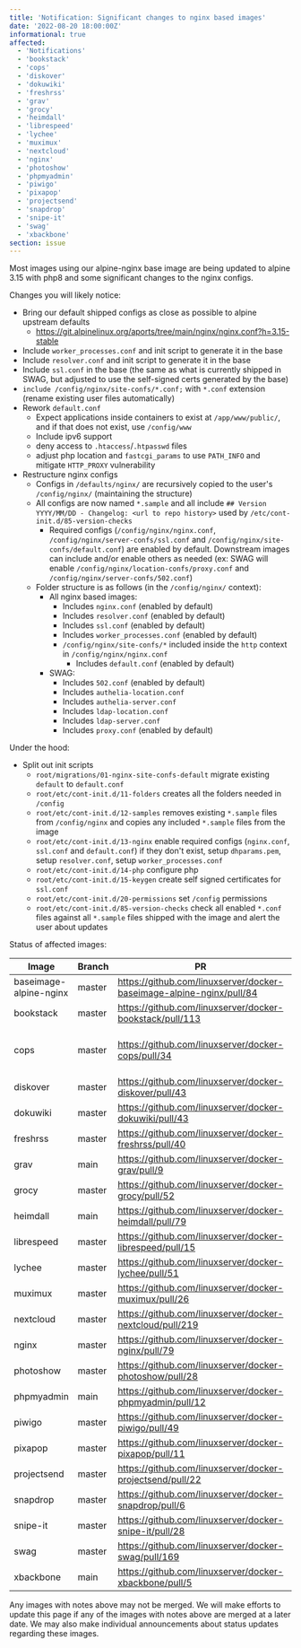 ```yaml
---
title: 'Notification: Significant changes to nginx based images'
date: '2022-08-20 18:00:00Z'
informational: true
affected:
  - 'Notifications'
  - 'bookstack'
  - 'cops'
  - 'diskover'
  - 'dokuwiki'
  - 'freshrss'
  - 'grav'
  - 'grocy'
  - 'heimdall'
  - 'librespeed'
  - 'lychee'
  - 'muximux'
  - 'nextcloud'
  - 'nginx'
  - 'photoshow'
  - 'phpmyadmin'
  - 'piwigo'
  - 'pixapop'
  - 'projectsend'
  - 'snapdrop'
  - 'snipe-it'
  - 'swag'
  - 'xbackbone'
section: issue
---
```

Most images using our alpine-nginx base image are being updated to alpine 3.15 with php8 and some significant changes to the nginx configs.

Changes you will likely notice:

- Bring our default shipped configs as close as possible to alpine upstream defaults
  - <https://git.alpinelinux.org/aports/tree/main/nginx/nginx.conf?h=3.15-stable>
- Include `worker_processes.conf` and init script to generate it in the base
- Include `resolver.conf` and init script to generate it in the base
- Include `ssl.conf` in the base (the same as what is currently shipped in SWAG, but adjusted to use the self-signed certs generated by the base)
- `include /config/nginx/site-confs/*.conf;` with `*.conf` extension (rename existing user files automatically)
- Rework `default.conf`
  - Expect applications inside containers to exist at `/app/www/public/`, and if that does not exist, use `/config/www`
  - Include ipv6 support
  - deny access to `.htaccess`/`.htpasswd` files
  - adjust php location and `fastcgi_params` to use `PATH_INFO` and mitigate `HTTP_PROXY` vulnerability
- Restructure nginx configs
  - Configs in `/defaults/nginx/` are recursively copied to the user's `/config/nginx/` (maintaining the structure)
  - All configs are now named `*.sample` and all include `## Version YYYY/MM/DD - Changelog: <url to repo history>` used by `/etc/cont-init.d/85-version-checks`
    - Required configs (`/config/nginx/nginx.conf`, `/config/nginx/server-confs/ssl.conf` and `/config/nginx/site-confs/default.conf`) are enabled by default. Downstream images can include and/or enable others as needed (ex: SWAG will enable `/config/nginx/location-confs/proxy.conf` and `/config/nginx/server-confs/502.conf`)
  - Folder structure is as follows (in the `/config/nginx/` context):
    - All nginx based images:
      - Includes `nginx.conf` (enabled by default)
      - Includes `resolver.conf` (enabled by default)
      - Includes `ssl.conf` (enabled by default)
      - Includes `worker_processes.conf` (enabled by default)
      - `/config/nginx/site-confs/*` included inside the `http` context in `/config/nginx/nginx.conf`
        - Includes `default.conf` (enabled by default)
    - SWAG:
      - Includes `502.conf` (enabled by default)
      - Includes `authelia-location.conf`
      - Includes `authelia-server.conf`
      - Includes `ldap-location.conf`
      - Includes `ldap-server.conf`
      - Includes `proxy.conf` (enabled by default)

Under the hood:

- Split out init scripts
  - `root/migrations/01-nginx-site-confs-default` migrate existing `default` to `default.conf`
  - `root/etc/cont-init.d/11-folders` creates all the folders needed in `/config`
  - `root/etc/cont-init.d/12-samples` removes existing `*.sample` files from `/config/nginx` and copies any included `*.sample` files from the image
  - `root/etc/cont-init.d/13-nginx` enable required configs (`nginx.conf`, `ssl.conf` and `default.conf`) if they don't exist, setup `dhparams.pem`, setup `resolver.conf`, setup `worker_processes.conf`
  - `root/etc/cont-init.d/14-php` configure php
  - `root/etc/cont-init.d/15-keygen` create self signed certificates for `ssl.conf`
  - `root/etc/cont-init.d/20-permissions` set `/config` permissions
  - `root/etc/cont-init.d/85-version-checks` check all enabled `*.conf` files against all `*.sample` files shipped with the image and alert the user about updates

Status of affected images:

| Image | Branch | PR | Notes |
|---|---|---|---|
| baseimage-alpine-nginx | master | <https://github.com/linuxserver/docker-baseimage-alpine-nginx/pull/84> |  |
| bookstack | master | <https://github.com/linuxserver/docker-bookstack/pull/113> |  |
| cops | master | <https://github.com/linuxserver/docker-cops/pull/34> | composer downgraded to v1 for compatibility |
| diskover | master | <https://github.com/linuxserver/docker-diskover/pull/43> |  |
| dokuwiki | master | <https://github.com/linuxserver/docker-dokuwiki/pull/43> |  |
| freshrss | master | <https://github.com/linuxserver/docker-freshrss/pull/40> |  |
| grav | main | <https://github.com/linuxserver/docker-grav/pull/9> |  |
| grocy | master | <https://github.com/linuxserver/docker-grocy/pull/52> |  |
| heimdall | main | <https://github.com/linuxserver/docker-heimdall/pull/79> |  |
| librespeed | master | <https://github.com/linuxserver/docker-librespeed/pull/15> |  |
| lychee | master | <https://github.com/linuxserver/docker-lychee/pull/51> |  |
| muximux | master | <https://github.com/linuxserver/docker-muximux/pull/26> |  |
| nextcloud | master | <https://github.com/linuxserver/docker-nextcloud/pull/219> |  |
| nginx | master | <https://github.com/linuxserver/docker-nginx/pull/79> |  |
| photoshow | master | <https://github.com/linuxserver/docker-photoshow/pull/28> | [Deprecated](https://info.linuxserver.io/issues/2022-10-14-photoshow/) |
| phpmyadmin | main | <https://github.com/linuxserver/docker-phpmyadmin/pull/12> |  |
| piwigo | master | <https://github.com/linuxserver/docker-piwigo/pull/49> |  |
| pixapop | master | <https://github.com/linuxserver/docker-pixapop/pull/11> | [Deprecated](https://info.linuxserver.io/issues/2022-10-14-pixapop) |
| projectsend | master | <https://github.com/linuxserver/docker-projectsend/pull/22> |  |
| snapdrop | master | <https://github.com/linuxserver/docker-snapdrop/pull/6> |  |
| snipe-it | master | <https://github.com/linuxserver/docker-snipe-it/pull/28> |  |
| swag | master | <https://github.com/linuxserver/docker-swag/pull/169> |  |
| xbackbone | main | <https://github.com/linuxserver/docker-xbackbone/pull/5> |  |

Any images with notes above may not be merged. We will make efforts to update this page if any of the images with notes above are merged at a later date. We may also make individual announcements about status updates regarding these images.

